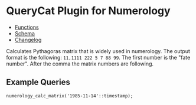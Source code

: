 # QueryCat Plugin for Numerology

- [Functions](Functions.md)
- [Schema](Schema.md)
- [Changelog](CHANGELOG.md)

Calculates Pythagoras matrix that is widely used in numerology. The output format is the following: `11,1111 222 5 7 88 99`. The first number is the "fate number". After the comma the matrix numbers are following.

## Example Queries

```
numerology_calc_matrix('1985-11-14'::timestamp);
```
